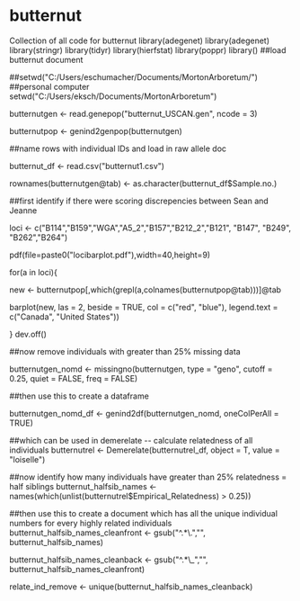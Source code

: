 # butternut
Collection of all code for butternut
library(adegenet)
library(adegenet)
library(stringr)
library(tidyr)
library(hierfstat)
library(poppr)
library()
##load butternut document

##setwd("C:/Users/eschumacher/Documents/MortonArboretum/")
##personal computer
setwd("C:/Users/eksch/Documents/MortonArboretum")

butternutgen <- read.genepop("butternut_USCAN.gen", ncode = 3)

butternutpop <- genind2genpop(butternutgen)

##name rows with individual IDs and load in raw allele doc

butternut_df <- read.csv("butternut1.csv")

rownames(butternutgen@tab) <- as.character(butternut_df$Sample.no.)

##first identify if there were scoring discrepencies between Sean and Jeanne

loci <- c("B114","B159","WGA","A5_2","B157","B212_2","B121",	"B147",	"B249",	"B262","B264")

pdf(file=paste0("locibarplot.pdf"),width=40,height=9)

for(a in loci){
  
  new <- butternutpop[,which(grepl(a,colnames(butternutpop@tab)))]@tab
  
  barplot(new, las = 2, beside = TRUE, col = c("red", "blue"), legend.text =  c("Canada", "United States"))
  
}
dev.off()

##now remove individuals with greater than 25% missing data

butternutgen_nomd <- missingno(butternutgen, type = "geno", cutoff = 0.25, quiet = FALSE, freq = FALSE)

##then use this to create a dataframe

butternutgen_nomd_df <- genind2df(butternutgen_nomd, oneColPerAll = TRUE)

##which can be used in demerelate -- calculate relatedness of all individuals
butternutrel <- Demerelate(butternutrel_df, object = T, value = "loiselle")

##now identify how many individuals have greater than 25% relatedness = half siblings
butternut_halfsib_names <- names(which(unlist(butternutrel$Empirical_Relatedness) > 0.25))

##then use this to create a document which has all the unique individual numbers for every highly related individuals
butternut_halfsib_names_cleanfront <- gsub("^.*\\.","", butternut_halfsib_names)

butternut_halfsib_names_cleanback <- gsub("^.*\\_","", butternut_halfsib_names_cleanfront)

relate_ind_remove <- unique(butternut_halfsib_names_cleanback)

